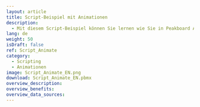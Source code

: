 ```yaml
---
layout: article
title: Script-Beispiel mit Animationen
description: 
  - Mit diesem Script-Beispiel können Sie lernen wie Sie in Peakboard Animationen verwenden können.
lang: de
weight: 50
isDraft: false
ref: Script_Animate
category:
  - Scripting
  - Animationen
image: Script_Animate_EN.png
download: Script_Animate_EN.pbmx
overview_description:
overview_benefits:
overview_data_sources:
---
```

